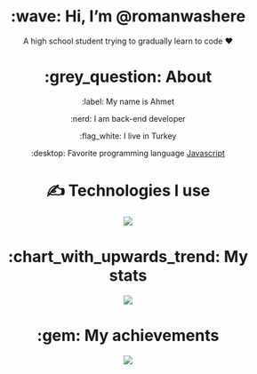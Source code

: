 <div align="center">
<h1> :wave: Hi, I’m @romanwashere </h1>
<p> A high school student trying to gradually learn to code ❤ </p>
  
<h1> :grey_question: About </h1>
  <p> :label: My name is Ahmet </p>
  <p> :nerd: I am back-end developer </p>
  <p> :flag_white: I live in Turkey </p>
  <p> :desktop: Favorite programming language <a href="https://tr.wikipedia.org/wiki/JavaScript"> Javascript </a> </p>


<h1> ✍ Technologies I use </h1>
<img src="https://skillicons.dev/icons?i=js,ts,cs,react,nodejs,mongodb,html,css,vscode,atom,discord&theme=dark" />

<h1> :chart_with_upwards_trend: My stats </h1>
<img src="https://github-readme-stats.vercel.app/api?username=githubadresiniz&show_icons=true&theme=dark" />

<h1> :gem: My achievements </h1>
<img src="https://github-profile-trophy.vercel.app/?username=githubadresiniz&theme=onedark" />
